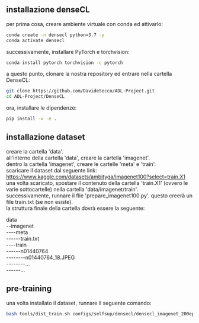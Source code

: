 ## installazione denseCL
per prima cosa, creare ambiente virtuale con conda ed attivarlo:
```bash
conda create -n densecl python=3.7 -y
conda activate densecl
```
successivamente, installare PyTorch e torchvision:
```bash
conda install pytorch torchvision -c pytorch
```
a questo punto, clonare la nostra repository ed entrare nella cartella DenseCL:
```bash
git clone https://github.com/DavideSecco/ADL-Project.git
cd ADL-Project/DenseCL
```
ora, installare le dipendenze:
```bash
pip install -v -e .
```

## installazione dataset
creare la cartella 'data'.<br>
all'interno della cartella 'data', creare la cartella 'imagenet'.<br>
dentro la cartella 'imagenet', creare le cartelle 'meta' e 'train'. <br>
scaricare il dataset dal seguente link: https://www.kaggle.com/datasets/ambityga/imagenet100?select=train.X1<br>
una volta scaricato, spostare il contenuto della cartella 'train.X1' (ovvero le varie sottocartelle) nella cartella 'data/imagenet/train'.<br>
successivamente, runnare il flie 'prepare_imagenet100.py'. questo creerà un file train.txt (se non esiste).<br>
la struttura finale della cartella dovrà essere la seguente:

data<br>
--imagenet<br>
----meta<br>
------train.txt<br>
----train<br>
------n01440764<br>
--------n01440764_18.JPEG<br>
--------...<br>
------...<br>

## pre-training
una volta installato il dataset, runnare il seguente comando:
```bash
bash tools/dist_train.sh configs/selfsup/densecl/densecl_imagenet_200ep.py 1
```
